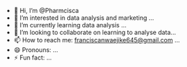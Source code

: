 - 👋 Hi, I’m @Pharmcisca
- 👀 I’m interested in data analysis and marketing ...
- 🌱 I’m currently learning data analysis ...
- 💞️ I’m looking to collaborate on learning to analyse data...
- 📫 How to reach me: franciscanwaejike645@gmail.com ...
- 😄 Pronouns: ...
- ⚡ Fun fact: ...

<!---
Pharmcisca/Pharmcisca is a ✨ special ✨ repository because its `README.md` (this file) appears on your GitHub profile.
You can click the Preview link to take a look at your changes.
--->
